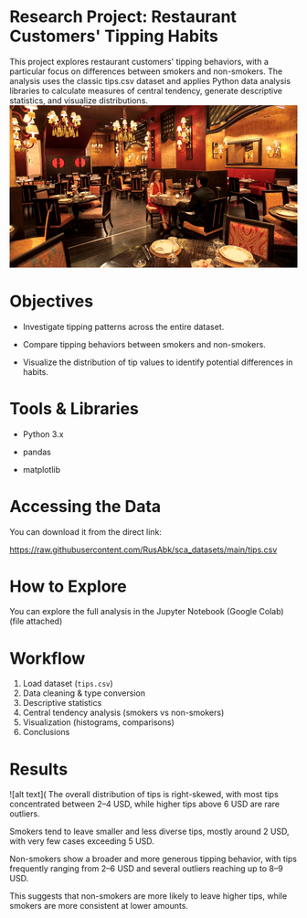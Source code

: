 # Research Project: Restaurant Customers' Tipping Habits

This project explores restaurant customers' tipping behaviors, with a particular focus on differences between smokers and non-smokers. The analysis uses the classic tips.csv dataset and applies Python data analysis libraries to calculate measures of central tendency, generate descriptive statistics, and visualize distributions.
![alt text](https://github.com/Thao152/Restaurant/blob/main/image/1.jpeg)
# Objectives

- Investigate tipping patterns across the entire dataset.

- Compare tipping behaviors between smokers and non-smokers.

- Visualize the distribution of tip values to identify potential differences in habits.

# Tools & Libraries

- Python 3.x

- pandas

- matplotlib

# Accessing the Data
You can download it from the direct link:

https://raw.githubusercontent.com/RusAbk/sca_datasets/main/tips.csv

# How to Explore
You can explore the full analysis in the Jupyter Notebook (Google Colab) (file attached)
# Workflow 
1. Load dataset (`tips.csv`)
2. Data cleaning & type conversion
3. Descriptive statistics
4. Central tendency analysis (smokers vs non-smokers)
5. Visualization (histograms, comparisons)
6. Conclusions
# Results
![alt text](
The overall distribution of tips is right-skewed, with most tips concentrated between 2–4 USD, while higher tips above 6 USD are rare outliers.

Smokers tend to leave smaller and less diverse tips, mostly around 2 USD, with very few cases exceeding 5 USD.

Non-smokers show a broader and more generous tipping behavior, with tips frequently ranging from 2–6 USD and several outliers reaching up to 8–9 USD.

This suggests that non-smokers are more likely to leave higher tips, while smokers are more consistent at lower amounts.





